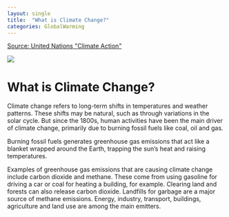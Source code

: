 ```yaml
---
layout: single
title:  "What is Climate Change?"
categories: GlobalWarming
---
```


[Source: United Nations "Climate Action"](https://www.un.org/en/climatechange/what-is-climate-change#:~:text=Climate%20change%20refers%20to%20long,like%20coal%2C%20oil%20and%20gas.)

![](https://www.un.org/sites/un2.un.org/files/2021/09/climatechange11.jpg)

What is Climate Change?
===

Climate change refers to long-term shifts in temperatures and weather patterns. These shifts may be natural, such as through variations in the solar cycle. But since the 1800s, human activities have been the main driver of climate change, primarily due to burning fossil fuels like coal, oil and gas.

Burning fossil fuels generates greenhouse gas emissions that act like a blanket wrapped around the Earth, trapping the sun’s heat and raising temperatures.

Examples of greenhouse gas emissions that are causing climate change include carbon dioxide and methane. These come from using gasoline for driving a car or coal for heating a building, for example. Clearing land and forests can also release carbon dioxide. Landfills for garbage are a major source of methane emissions. Energy, industry, transport, buildings, agriculture and land use are among the main emitters.
